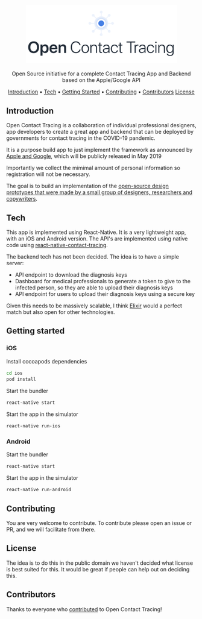 <p align="center">
    <img width="400" src="https://raw.githubusercontent.com/open-contact-tracing/open-contact-tracing/master/assets/logo.svg?sanitize=true" alt="Logo">
  	<br><br>
    Open Source initiative for a complete Contact Tracing App and Backend based on the Apple/Google API
</p>

<p align="center">
  <a href="#introduction">Introduction</a> •
  <a href="#tech">Tech</a> •
  <a href="#getting-started">Getting Started</a> •
  <a href="#contributing">Contributing</a> •
  <a href="#contributors">Contributors</a>
  <a href="#license">License</a>
</p>

## Introduction

Open Contact Tracing is a collaboration of individual professional designers,
app developers to create a great app and backend that can be deployed by
governments for contact tracing in the COVID-19 pandemic.

It is a purpose build app to just implement the framework as announced by
[Apple and Google](https://www.apple.com/covid19/contacttracing), which will be
publicly released in May 2019

Importantly we collect the mimimal amount of personal information so
registration will not be necessary.

The goal is to build an implementation of the
[open-source design prototypes that were made by a small group of designers, researchers and copywriters](https://twitter.com/Dennis_Kramer/status/1251464079610384386).

## Tech

This app is implemented using React-Native. It is a very lightweight app, with
an iOS and Android version. The API's are implemented using native code using
[react-native-contact-tracing](https://github.com/ericlewis/react-native-contact-tracing).

The backend tech has not been decided. The idea is to have a simple server:

- API endpoint to download the diagnosis keys
- Dashboard for medical professionals to generate a token to give to the
  infected person, so they are able to upload their diagnosis keys
- API endpoint for users to upload their diagnosis keys using a secure key

Given this needs to be massively scalable, I think
[Elixir](https://elixir-lang.org/) would a perfect match but also open for other
technologies.

## Getting started

### iOS

Install cocoapods dependencies

```bash
cd ios
pod install
```

Start the bundler

```bash
react-native start
```

Start the app in the simulator

```bash
react-native run-ios
```

### Android

Start the bundler

```bash
react-native start
```

Start the app in the simulator

```bash
react-native run-android
```

## Contributing

You are very welcome to contribute. To contribute please open an issue or PR,
and we will facilitate from there.

## License

The idea is to do this in the public domain we haven't decided what license is
best suited for this. It would be great if people can help out on deciding this.

## Contributors

Thanks to everyone who
[contributed](https://github.com/open-contact-tracing/open-contact-tracing/graphs/contributors)
to Open Contact Tracing!
